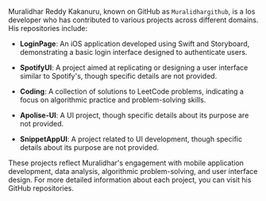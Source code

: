 
Muralidhar Reddy Kakanuru, known on GitHub as `Muralidhargithub`, is a Ios developer who has contributed to various projects across different domains. His repositories include:

- **LoginPage**: An iOS application developed using Swift and Storyboard, demonstrating a basic login interface designed to authenticate users.

- **SpotifyUI**: A project aimed at replicating or designing a user interface similar to Spotify's, though specific details are not provided. 

- **Coding**: A collection of solutions to LeetCode problems, indicating a focus on algorithmic practice and problem-solving skills. 

- **Apolise-UI**: A UI project, though specific details about its purpose are not provided. 

- **SnippetAppUI**: A project related to UI development, though specific details about its purpose are not provided. 


These projects reflect Muralidhar's engagement with mobile application development, data analysis, algorithmic problem-solving, and user interface design. For more detailed information about each project, you can visit his GitHub repositories. 
